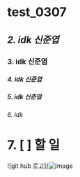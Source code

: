 # test_0307
## *2. idk 신준엽*
### **3. idk 신준엽**
#### _4. idk 신준엽_
##### __5. idk 신준엽__
###### 6. idk
# 7. [ ] 할 일
![git hub 로고](![image](https://github.com/Shinjunyeop/test_0307/assets/159976500/fbfd8fb1-0129-42a1-83bb-dc5e1e6a717c)
